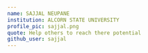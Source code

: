 ```yaml
---
name: SAJJAL NEUPANE
institution: ALCORN STATE UNIVERSITY
profile_pic: sajjal.png
quote: Help others to reach there potential
github_user: sajjal
---
```

